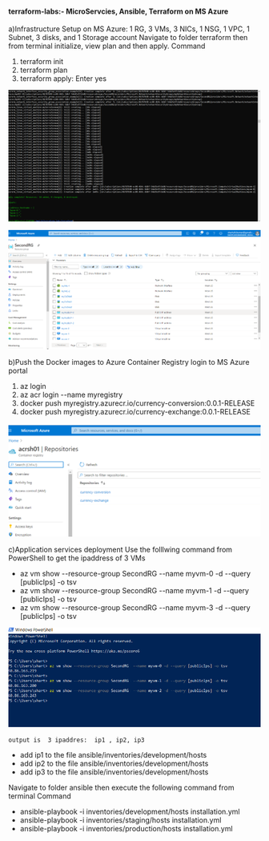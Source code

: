  #### terraform-labs:- MicroServcies, Ansible, Terraform on MS Azure

a)Infrastructure Setup on MS Azure: 1 RG, 3 VMs, 3 NICs, 1 NSG, 1 VPC, 1 Subnet, 3 disks, and  1 Storage account
   Navigate to folder terraform then from terminal initialize, view plan and then apply.
   Command
   1) terraform init
   2) terraform plan
   3) terraform apply:  Enter yes
   
   ![picture](https://github.com/kshartul/terraform-labs/blob/main/terraform-IAC-inaction.png)
   
   ![picture](https://github.com/kshartul/terraform-labs/blob/main/Azure-Infrastructure-SetUp%20(2).png)
 

b)Push the Docker images to Azure Container Registry
   login to MS Azure portal
   1) az login 
   2) az acr login --name myregistry
   3) docker push myregistry.azurecr.io/currency-conversion:0.0.1-RELEASE
   4) docker push myregistry.azurecr.io/currency-exchange:0.0.1-RELEASE

   ![picture](https://github.com/kshartul/terraform-labs/blob/main/2MS-DockerImages-ACR.png)

c)Application services deployment
   Use  the folllwing command from PowerShell to get the ipaddress of 3 VMs

  - az vm show --resource-group SecondRG  --name myvm-0 -d --query [publicIps] -o tsv
  - az vm show --resource-group SecondRG  --name myvm-1 -d --query [publicIps] -o tsv
  - az vm show --resource-group SecondRG  --name myvm-3 -d --query [publicIps] -o tsv
  
   ![picture](https://github.com/kshartul/terraform-labs/blob/main/AzureVMs-publicIPs-PowerShell.png)
  
    output is  3 ipaddres:  ip1 , ip2, ip3  
   
  - add ip1  to the file ansible/inventories/development/hosts 
  - add ip2  to the file ansible/inventories/development/hosts 
  - add ip3  to the file ansible/inventories/development/hosts 
 
   Navigate to folder ansible then execute the following command from terminal
   Command

  - ansible-playbook -i inventories/development/hosts  installation.yml
  - ansible-playbook -i inventories/staging/hosts  installation.yml
  - ansible-playbook -i inventories/production/hosts  installation.yml







